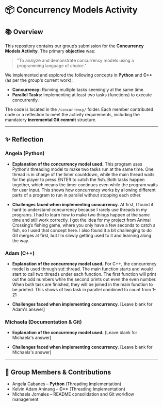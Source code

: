 # 📦 Concurrency Models Activity

## 📚 Overview
This repository contains our group’s submission for the **Concurrency Models Activity**. The primary **objective** was:
> "To analyze and demonstrate concurrency models using a programming language of choice."

We implemented and explored the following concepts in **Python** and **C++** (as per the group's current work):

- **Concurrency:** Running multiple tasks seemingly at the same time.
- **Parallel Tasks:** Implementing at least two tasks (functions) to execute concurrently.

The code is located in the `/concurrency/` folder. Each member contributed code or a reflection to meet the activity requirements, including the mandatory **incremental Git commit** structure.

---

## ✨ Reflection

### Angela (Python)

* **Explanation of the concurrency model used.**
This program uses Python’s threading model to make two tasks run at the same time. One thread is in charge of the timer countdown, while the main thread waits for the player to press ENTER to catch the fish. Both tasks happen together, which means the timer continues even while the program waits for user input. This shows how concurrency works by allowing different parts of a program to run in parallel without stopping each other.

* **Challenges faced when implementing concurrency.**
At first, I found it hard to understand concurrency because I rarely use threads in my programs. I had to learn how to make two things happen at the same time and still work correctly. I got the idea for my project from Animal Crossing’s fishing game, where you only have a few seconds to catch a fish, so I used that concept here. I also found it a bit challenging to do Git merges at first, but I’m slowly getting used to it and learning along the way.

### Adam (C++)

* **Explanation of the concurrency model used.**
For C++, the concurrency model is used through std::thread. The main function starts and would start to call two threads under each function. The first function will print out the odd numbers while the second prints out even the even number. When both task are finished, they will be joined in the main function to be printed. This shows of two task in parallel combined to count from 1-21

* **Challenges faced when implementing concurrency.**
[Leave blank for Adam's answer]

### Michaela (Documentation & Git)

* **Explanation of the concurrency model used.**
[Leave blank for Michaela's answer]

* **Challenges faced when implementing concurrency.**
[Leave blank for Michaela's answer]

---

## 👥 Group Members & Contributions

- Angela Cabanes – **Python** (Threading Implementation)
- Kelvin Adam Aninang – **C++** (Threading Implementation)
- Michaela Jornales – README consolidation and Git workflow management
